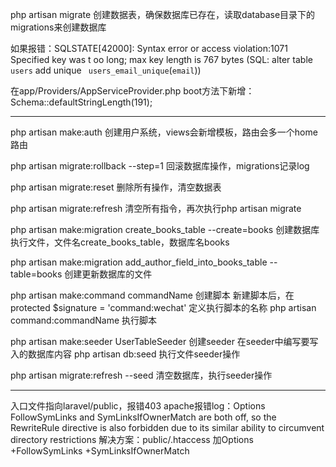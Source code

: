 php artisan migrate     创建数据表，确保数据库已存在，读取database目录下的migrations来创建数据库

如果报错：SQLSTATE[42000]: Syntax error or access violation:1071 Specified key was t
oo long; max key length is 767 bytes (SQL: alter table `users` add unique `
users_email_unique`(`email`))

在app/Providers/AppServiceProvider.php
boot方法下新增：Schema::defaultStringLength(191);

-----------------------------------------------------------------------------------------------
php artisan make:auth   创建用户系统，views会新增模板，路由会多一个home路由

php artisan migrate:rollback --step=1    回滚数据库操作，migrations记录log

php artisan migrate:reset   删除所有操作，清空数据表

php artisan migrate:refresh   清空所有指令，再次执行php artisan migrate

php artisan make:migration create_books_table --create=books    创建数据库执行文件，文件名create_books_table，数据库名books

php artisan make:migration add_author_field_into_books_table --table=books     创建更新数据库的文件

php artisan make:command commandName    创建脚本
新建脚本后，在  protected $signature = 'command:wechat' 定义执行脚本的名称
php artisan command:commandName     执行脚本

php artisan make:seeder UserTableSeeder 创建seeder
在seeder中编写要写入的数据库内容
php artisan db:seed         执行文件seeder操作

php artisan migrate:refresh --seed      清空数据库，执行seeder操作


-----------------------------------------------------------------------------------------------
入口文件指向laravel/public，报错403
apache报错log：Options FollowSymLinks and SymLinksIfOwnerMatch are both off, so the RewriteRule directive is also forbidden due to its similar ability to circumvent directory restrictions
解决方案：public/.htaccess   加Options +FollowSymLinks +SymLinksIfOwnerMatch
